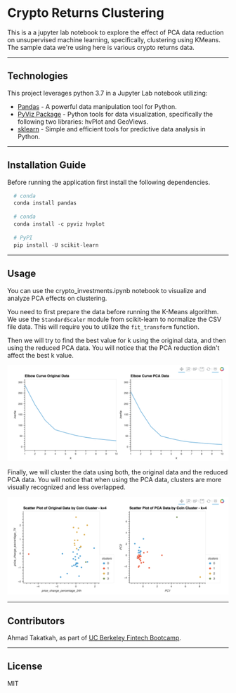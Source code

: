 # Crypto Returns Clustering
This is a a jupyter lab notebook to explore the effect of PCA data reduction on unsupervised machine learning, specifically, clustering using KMeans. The sample data we're using here is various crypto returns data.  

---

## Technologies

This project leverages python 3.7 in a Jupyter Lab notebook utilizing: 

* [Pandas](https://github.com/pandas-dev) - A powerful data manipulation tool for Python.
* [PyViz Package](https://pyviz.org/) - Python tools for data visualization, specifically the following two libraries: hvPlot and GeoViews. 
* [sklearn](https://scikit-learn.org/stable/) - Simple and efficient tools for predictive data analysis in Python.

---

## Installation Guide

Before running the application first install the following dependencies.

```python
  # conda
  conda install pandas
```

```python
  # conda
  conda install -c pyviz hvplot 
```

```python
  # PyPI
  pip install -U scikit-learn 
```

---

## Usage

You can use the crypto_investments.ipynb notebook to visualize and analyze PCA effects on clustering.

You need to first prepare the data before running the K-Means algorithm. We use the `StandardScaler` module from scikit-learn to normalize the CSV file data. This will require you to utilize the `fit_transform` function. 

Then we will try to find the best value for k using the original data, and then using the reduced PCA data. You will notice that the PCA reduction didn't affect the best k value. 

![Elbow Curve for both Original and PCA Data](Images/Elbow_data.png)

Finally, we will cluster the data using both, the original data and the reduced PCA data. You will notice that when using the PCA data, clusters are more visually recognized and less overlapped.

![Scatter Plot of both Original and PCA Data by Coin Cluster](Images/Clusters.png)

---

## Contributors

Ahmad Takatkah, as part of [UC Berkeley Fintech Bootcamp](https://bootcamp.berkeley.edu/fintech/).

---

## License

MIT